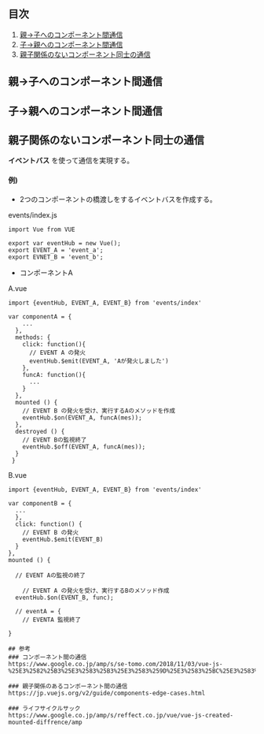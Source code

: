 ## 目次
1. [親→子へのコンポーネント間通信](#親子へのコンポーネント間通信)
2. [子→親へのコンポーネント間通信](#子親へのコンポーネント間通信)
3. [親子関係のないコンポーネント同士の通信](#親子関係のないコンポーネント同士の通信)

## 親→子へのコンポーネント間通信

## 子→親へのコンポーネント間通信

## 親子関係のないコンポーネント同士の通信
**イベントバス** を使って通信を実現する。

#### 例)
- 2つのコンポーネントの橋渡しをするイベントバスを作成する。

events/index.js
```
import Vue from VUE

export var eventHub = new Vue();
export EVENT_A = 'event_a';
export EVNET_B = 'event_b';
```

- コンポーネントA

A.vue
```
import {eventHub, EVENT_A, EVENT_B} from 'events/index'

var componentA = {
    ...
  }, 
  methods: {
    click: function(){
      // EVENT A の発火
      eventHub.$emit(EVENT_A, 'Aが発火しました')
    },
    funcA: function(){
      ...
    }
  },
  mounted () {
    // EVENT B の発火を受け、実行するAのメソッドを作成
    eventHub.$on(EVENT_A, funcA(mes));
  },
  destroyed () {
    // EVENT Bの監視終了
    eventHub.$off(EVENT_A, funcA(mes));
  }
 }
```

B.vue
```
import {eventHub, EVENT_A, EVENT_B} from 'events/index'

var componentB = {
  ...
  },
  click: function() {
    // EVENT B の発火
    eventHub.$emit(EVENT_B)
  }
},
mounted () {

  // EVENT Aの監視の終了

    // EVENT A の発火を受け、実行するBのメソッド作成
  eventHub.$on(EVENT_B, func);
  
  // eventA = {
    // EVENTA 監視終了
  
}

## 参考
### コンポーネント間の通信
https://www.google.co.jp/amp/s/se-tomo.com/2018/11/03/vue-js-%25E3%2582%25B3%25E3%2583%25B3%25E3%2583%259D%25E3%2583%25BC%25E3%2583%258D%25E3%2583%25B3%25E3%2583%2588%25E9%2596%2593%25E3%2581%25AE%25E9%2580%259A%25E4%25BF%25A1/amp/

### 親子関係のあるコンポーネント間の通信
https://jp.vuejs.org/v2/guide/components-edge-cases.html

### ライフサイクルサック
https://www.google.co.jp/amp/s/reffect.co.jp/vue/vue-js-created-mounted-diffrence/amp
